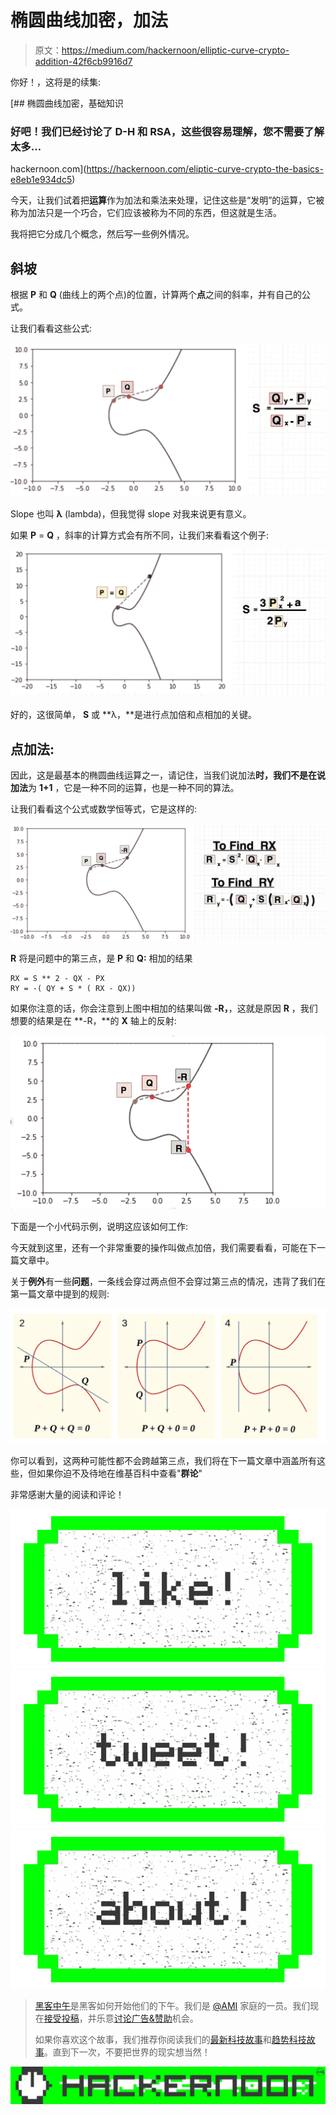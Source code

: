 # 椭圆曲线加密，加法

> 原文：<https://medium.com/hackernoon/elliptic-curve-crypto-addition-42f6cb9916d7>

你好！，这将是的续集:

[](https://hackernoon.com/eliptic-curve-crypto-the-basics-e8eb1e934dc5) [## 椭圆曲线加密，基础知识

### 好吧！我们已经讨论了 D-H 和 RSA，这些很容易理解，您不需要了解太多…

hackernoon.com](https://hackernoon.com/eliptic-curve-crypto-the-basics-e8eb1e934dc5) 

今天，让我们试着把**运算**作为加法和乘法来处理，记住这些是“发明”的运算，它被称为加法只是一个巧合，它们应该被称为不同的东西，但这就是生活。

我将把它分成几个概念，然后写一些例外情况。

## 斜坡

根据 **P** 和 **Q** (曲线上的两个点)的位置，计算两个**点**之间的斜率，并有自己的公式。

让我们看看这些公式:

![](img/7aba3f118e5068bd24bcc546f721b049.png)

Slope 也叫 **λ** (lambda)，但我觉得 slope 对我来说更有意义。

如果 **P** = **Q** ，斜率的计算方式会有所不同，让我们来看看这个例子:

![](img/b4a0c6ed1e619032319e35d41b7e9f3a.png)

好的，这很简单， **S** 或 **λ，**是进行点加倍和点相加的关键。

## 点加法:

因此，这是最基本的椭圆曲线运算之一，请记住，当我们说加法**时，我们不是在说加法**为 **1+1** ，它是一种不同的运算，也是一种不同的算法。

让我们看看这个公式或数学恒等式，它是这样的:

![](img/6b52977c29b3f54f8c0f792188dd7cee.png)

**R** 将是问题中的第三点，是 **P** 和 **Q:** 相加的结果

```
RX = S ** 2 - QX - PX
RY = -( QY + S * ( RX - QX))
```

如果你注意的话，你会注意到上图中相加的结果叫做 **-R，**，这就是原因 **R** ，我们想要的结果是在 **-R，**的 **X** 轴上的反射:

![](img/42aac7feda46121a7d5a8048bb0ef580.png)

下面是一个小代码示例，说明这应该如何工作:

今天就到这里，还有一个非常重要的操作叫做点加倍，我们需要看看，可能在下一篇文章中。

关于**例外**有一些**问题**，一条线会穿过两点但不会穿过第三点的情况，违背了我们在第一篇文章中提到的规则:

![](img/fe408a01863960775fe97060ba25b3db.png)

你可以看到，这两种可能性都不会跨越第三点，我们将在下一篇文章中涵盖所有这些，但如果你迫不及待地在维基百科中查看"**群论**"

非常感谢大量的阅读和评论！

[![](img/50ef4044ecd4e250b5d50f368b775d38.png)](http://bit.ly/HackernoonFB)[![](img/979d9a46439d5aebbdcdca574e21dc81.png)](https://goo.gl/k7XYbx)[![](img/2930ba6bd2c12218fdbbf7e02c8746ff.png)](https://goo.gl/4ofytp)

> [黑客中午](http://bit.ly/Hackernoon)是黑客如何开始他们的下午。我们是 [@AMI](http://bit.ly/atAMIatAMI) 家庭的一员。我们现在[接受投稿](http://bit.ly/hackernoonsubmission)，并乐意[讨论广告&赞助](mailto:partners@amipublications.com)机会。
> 
> 如果你喜欢这个故事，我们推荐你阅读我们的[最新科技故事](http://bit.ly/hackernoonlatestt)和[趋势科技故事](https://hackernoon.com/trending)。直到下一次，不要把世界的现实想当然！

![](img/be0ca55ba73a573dce11effb2ee80d56.png)